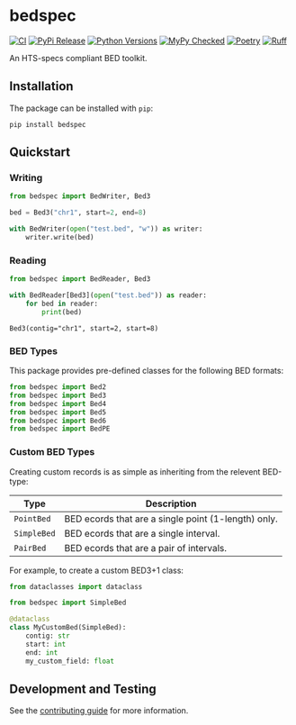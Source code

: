 # bedspec

[![CI](https://github.com/clintval/bedspec/actions/workflows/tests.yml/badge.svg?branch=main)](https://github.com/clintval/bedspec/actions/workflows/pythonpackage.yml?query=branch%3Amain)
[![PyPi Release](https://badge.fury.io/py/bedspec.svg)](https://badge.fury.io/py/bedspec)
[![Python Versions](https://img.shields.io/badge/python-3.12-blue)](https://github.com/clintval/bedspec)
[![MyPy Checked](http://www.mypy-lang.org/static/mypy_badge.svg)](http://mypy-lang.org/)
[![Poetry](https://img.shields.io/endpoint?url=https://python-poetry.org/badge/v0.json)](https://python-poetry.org/)
[![Ruff](https://img.shields.io/endpoint?url=https://raw.githubusercontent.com/astral-sh/ruff/main/assets/badge/v2.json)](https://docs.astral.sh/ruff/)

An HTS-specs compliant BED toolkit.

## Installation

The package can be installed with `pip`:

```console
pip install bedspec
```

## Quickstart

### Writing

```python
from bedspec import BedWriter, Bed3

bed = Bed3("chr1", start=2, end=8)

with BedWriter(open("test.bed", "w")) as writer:
    writer.write(bed)
```

### Reading

```python
from bedspec import BedReader, Bed3

with BedReader[Bed3](open("test.bed")) as reader:
    for bed in reader:
        print(bed)
```
```console
Bed3(contig="chr1", start=2, start=8)
```

### BED Types

This package provides pre-defined classes for the following BED formats:

```python
from bedspec import Bed2
from bedspec import Bed3
from bedspec import Bed4
from bedspec import Bed5
from bedspec import Bed6
from bedspec import BedPE
```

### Custom BED Types

Creating custom records is as simple as inheriting from the relevent BED-type:

| Type        | Description                                         |
| ---         | ---                                                 |
| `PointBed`  | BED ecords that are a single point (1-length) only. |
| `SimpleBed` | BED ecords that are a single interval.              |
| `PairBed`   | BED ecords that are a pair of intervals.            |

For example, to create a custom BED3+1 class:

```python
from dataclasses import dataclass

from bedspec import SimpleBed

@dataclass
class MyCustomBed(SimpleBed):
    contig: str
    start: int
    end: int
    my_custom_field: float
```

## Development and Testing

See the [contributing guide](./CONTRIBUTING.md) for more information.
